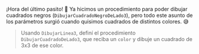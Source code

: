 ¡Hora del último pasito! :shoe: Ya hicimos un procedimiento para poder dibujar cuadrados negros (`DibujarCuadradoNegroDeLado3`), pero todo este asunto de los parámetros surgió cuando quisimos cuadrados de distintos colores. :sweat_smile:

> Usando `DibujarLinea3`, definí el procedimiento `DibujarCuadradoDeLado3`, que reciba un `color` y dibuje un cuadrado de 3x3 de ese color.

